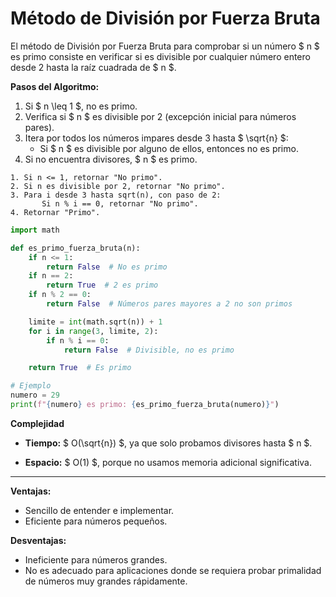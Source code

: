 

# **Método de División por Fuerza Bruta**

El método de División por Fuerza Bruta para comprobar si un número $ n $ es primo consiste en verificar si es divisible por cualquier número entero desde 2 hasta la raíz cuadrada de $ n $.



**Pasos del Algoritmo:**

1. Si $ n \leq 1 $, no es primo.
2. Verifica si $ n $ es divisible por 2 (excepción inicial para números pares).
3. Itera por todos los números impares desde 3 hasta $ \sqrt{n} $:
    - Si $ n $ es divisible por alguno de ellos, entonces no es primo.
4. Si no encuentra divisores, $ n $ es primo.

```
1. Si n <= 1, retornar "No primo".
2. Si n es divisible por 2, retornar "No primo".
3. Para i desde 3 hasta sqrt(n), con paso de 2:
       Si n % i == 0, retornar "No primo".
4. Retornar "Primo".

```

```python
import math

def es_primo_fuerza_bruta(n):
    if n <= 1:
        return False  # No es primo
    if n == 2:
        return True  # 2 es primo
    if n % 2 == 0:
        return False  # Números pares mayores a 2 no son primos

    limite = int(math.sqrt(n)) + 1
    for i in range(3, limite, 2):
        if n % i == 0:
            return False  # Divisible, no es primo

    return True  # Es primo

# Ejemplo
numero = 29
print(f"{numero} es primo: {es_primo_fuerza_bruta(numero)}")

```



**Complejidad**

- **Tiempo:**
  $ O(\sqrt{n}) $, ya que solo probamos divisores hasta $ n $.

- **Espacio:**
  $ O(1) $, porque no usamos memoria adicional significativa.

---

**Ventajas:**
- Sencillo de entender e implementar.
- Eficiente para números pequeños.

**Desventajas:**
- Ineficiente para números grandes.
- No es adecuado para aplicaciones donde se requiera probar primalidad de números muy grandes rápidamente.
